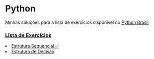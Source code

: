<h1>Python</h1>
<p>Minhas soluções para a lista de exercícios disponível no <a  href="https://wiki.python.org.br/PythonBrasil"> Python Brasil</a></p>
<h3><a href="https://wiki.python.org.br/ListaDeExercicios">Lista de Exercícios</a></h3>
    <li><a href="https://wiki.python.org.br/EstruturaSequencial">Estrutura Sequencial &#x2705; </a></li>
    <li><a href="https://wiki.python.org.br/EstruturaDeDecisao"> Estrutura de Decisão</a></li>
